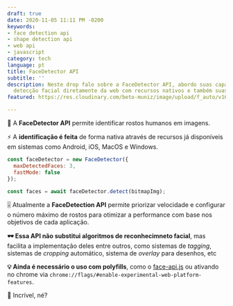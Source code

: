 ```yaml
---
draft: true
date: 2020-11-05 11:11 PM -0200
keywords:
- face detection api
- shape detection api
- web api
- javascript
category: tech
language: pt
title: FaceDetector API
subtitle: ''
description: Neste drop falo sobre a FaceDetector API, abordo suas capacidades para
  detecção facial diretamente da web com recursos nativos e também suas limitações.
featured: https://res.cloudinary.com/beto-muniz/image/upload/f_auto/v1604454186/Titulo_Image_fqqybz.jpg

---
```

🤖 A **FaceDetector API** permite identificar rostos humanos em imagens.

⚡️ A **identificação é feita** de forma nativa através de recursos já disponíveis em sistemas como Android, iOS, MacOS e Windows.

```javascript
const faceDetector = new FaceDetector({
  maxDetectedFaces: 3,
  fastMode: false
});

const faces = await faceDetector.detect(bitmapImg);
```

🎚 Atualmente a **FaceDetection API** permite priorizar velocidade e configurar o número máximo de rostos para otimizar a performance com base nos objetivos de cada aplicação.

**🕶 Essa API não substitui algoritmos de reconhecimneto facial**, mas facilita a implementação deles entre outros, como sistemas de _tagging_, sistemas de _cropping_ automático, sistema de _overlay_ para desenhos, etc

**💡 Ainda é necessário o uso com polyfills**, como o [face-api.js](https://justadudewhohacks.github.io/face-api.js/docs/index.html "face-api.js") ou ativando no chrome via `chrome://flags/#enable-experimental-web-platform-features`.

🤯 Incrível, né?